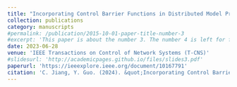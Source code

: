 ```yaml
---
title: "Incorporating Control Barrier Functions in Distributed Model Predictive Control for Multi-Robot Coordinated Control"
collection: publications
category: manuscripts
#permalink: /publication/2015-10-01-paper-title-number-3
#excerpt: 'This paper is about the number 3. The number 4 is left for future work.'
date: 2023-06-28
venue: 'IEEE Transactions on Control of Network Systems (T-CNS)'
#slidesurl: 'http://academicpages.github.io/files/slides3.pdf'
paperurl: 'https://ieeexplore.ieee.org/document/10167791'
citation: 'C. Jiang, Y. Guo. (2024). &quot;Incorporating Control Barrier Functions in Distributed Model Predictive Control for Multi-Robot Coordinated Control.&quot; <i>IEEE Transactions on Neural Systems & Rehabilitation Engineering (T-NSRE)</i>. 11(1). pp 547-557.'
---
```


